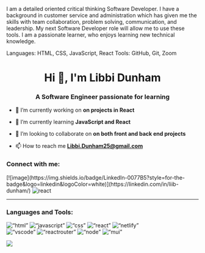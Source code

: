 I am a detailed oriented critical thinking Software Developer. I have a background in customer service and administration which has given me the skills with team collaboration, problem solving, communication, and leadership. My next Software Developer role will allow me to use these tools. I am a passionate learner, who enjoys learning new technical knowledge.

Languages: HTML, CSS, JavaScript, React Tools: GitHub, Git, Zoom

<h1 align="center">Hi 👋, I'm Libbi Dunham</h1>
<h3 align="center">A Software Engineer passionate for learning</h3>

- 🔭 I’m currently working on **on projects in React**

- 🌱 I’m currently learning **JavaScript and React**

- 👯 I’m looking to collaborate on **on both front and back end projects**

- 📫 How to reach me **Libbi.Dunham25@gmail.com**

<h3 align=“center”>Connect with me:</h3>
<div align=“center”>
[![image](https://img.shields.io/badge/LinkedIn-0077B5?style=for-the-badge&logo=linkedin&logoColor=white)](https://linkedin.com/in/liib-dunham/)
<img src="https://img.shields.io/badge/React-20232A?style=for-the-badge&logo=react&logoColor=61DAFB" alt="react" />

<hr>
</div>
<h3 align=“center”>Languages and Tools:</h3>
<p align=“center”>
  <img src=“https://img.shields.io/badge/HTML5-E34F26?style=for-the-badge&logo=html5&logoColor=white” alt=“html” />
  <img src=“https://img.shields.io/badge/JavaScript-F7DF1E?style=for-the-badge&logo=javascript&logoColor=black” alt=“javascript” />
  <img src=“https://img.shields.io/badge/CSS-239120?&style=for-the-badge&logo=css3&logoColor=white” alt=“css” />
  <img src=“https://img.shields.io/badge/React-20232A?style=for-the-badge&logo=react&logoColor=61DAFB” alt=“react” />
<img src=“https://img.shields.io/badge/Netlify-00C7B7?style=for-the-badge&logo=netlify&logoColor=white” alt=“netlify” />
  <br>
<img src=“https://camo.githubusercontent.com/42ada9cc774b9d2b4cf35691820a881d70657ae42c3a074f00c7e9add6352361/68747470733a2f2f696d672e736869656c64732e696f2f62616467652f56697375616c5f53747564696f5f436f64652d3030373844343f7374796c653d666f722d7468652d6261646765266c6f676f3d76697375616c25323073747564696f253230636f6465266c6f676f436f6c6f723d7768697465” alt=“vscode” />
<img src=“https://img.shields.io/badge/React_Router-CA4245?style=for-the-badge&logo=react-router&logoColor=white” alt=“reactrouter” />
<img src=“https://img.shields.io/badge/Node.js-43853D?style=for-the-badge&logo=node.js&logoColor=white” alt=“node” />
<img src=“https://img.shields.io/badge/Material--UI-0081CB?style=for-the-badge&logo=material-ui&logoColor=white” alt=“mui” />
</p>
<p align= “center”>
  <img height= “150" src=“https://github-readme-stats.vercel.app/api?username=Gcrowder93&theme=monokai&show_icons=true&include_all_commits=true” />
</p>
